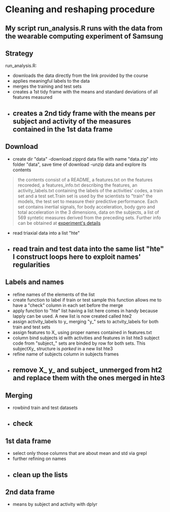 # Cleaning and reshaping procedure
My script run_analysis.R runs with the data from the wearable computing experiment of Samsung
  ----
## Strategy
run_analysis.R:

* downloads the data directly from the link provided by the course
* applies meaningful labels to the data
* merges the training and test sets
* creates a 1st tidy frame with the means and standard deviations of all features measured
* creates a 2nd tidy frame with the means per subject and activity of the measures contained in the 1st data frame
  ----
## Download

* create dir "data"
  -download zipprd data file with name "data.zip" into folder "data", save time of download
  -unzip data and explore its contents

>the contents consist of a README, a features.txt on the features recoreded, a features_info.txt describing the features, an activity_labels.txt containing the labels of the activities' codes, a train set and a test set.Train set is used by the scientists to "train" the models, the test set to measure their predictive performance. 
>Each set contains inertial signals, for body acceleration, body gyro and total acceleration in the 3 dimensions, data on the subjects, a list of 569 syntetic measures derived from the preceding sets. Further info can be obtained at 
[experiment's details](http://archive.ics.uci.edu/ml/datasets/Human+Activity+Recognition+Using+Smartphones)

* read triaxial data into a list "hte"
* read train and test data into the same list "hte"
  I construct loops here to exploit names' regularities
  ----
## Labels and names
* refine names of the elements of the list
* create function to label if train or test sample
  this function allows me to have a "check" column in each set before the merge
* apply function to "hte" list
  having a list here comes in handy because lapply can be used. A new list is now created called hte2
* assign activity_labels to y_ merging "y_" sets to actvity_labels for both train and test sets
* assign features to X_ using proper names contained in features.txt
* column bind subjects id with activities and features in list hte3
  subject code from "subject_" sets are binded by row for both sets. This subjectXy_ structure is *parked* in a new list hte3
* refine name of subjects column in subjects frames
* remove X_ y_ and subject_ unmerged from ht2 and replace them with the ones merged in hte3
  ----
## Merging
* rowbind train and test datasets
* check
  ----
## 1st data frame
* select only those columns that are about mean and std via grepl
* further refining on names
* clean up the lists
  ----
## 2nd data frame
* means by subject and activity with dplyr
  
  